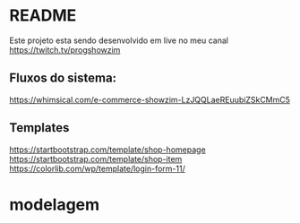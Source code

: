 # README

Este projeto esta sendo desenvolvido em live no meu canal https://twitch.tv/progshowzim

## Fluxos do sistema:
https://whimsical.com/e-commerce-showzim-LzJQQLaeREuubiZSkCMmC5

## Templates

https://startbootstrap.com/template/shop-homepage
https://startbootstrap.com/template/shop-item
https://colorlib.com/wp/template/login-form-11/

# modelagem
